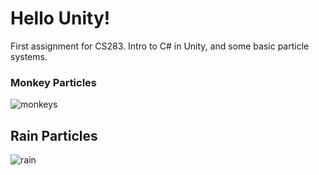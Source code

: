 # Hello Unity!
First assignment for CS283. Intro to C# in Unity, and some basic particle systems.

### Monkey Particles

![monkeys](https://github.com/user-attachments/assets/2104bb77-4544-4711-85d1-c0531f462cb9)

## Rain Particles

![rain](https://github.com/user-attachments/assets/856f2c70-5cd3-46ea-8f4d-9d4d75d9a9c1)
